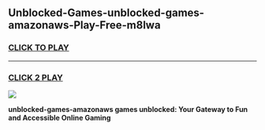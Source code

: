 
## Unblocked-Games-unblocked-games-amazonaws-Play-Free-m8lwa
<h3>
<a href="https://premium76.site?title=unblocked-games-amazonaws&ref=17A">CLICK TO PLAY</a></h3>
<hr>

<h3>
<a href="https://premium76.site?title=unblocked-games-amazonaws&ref=17A">CLICK 2 PLAY</a>
  
</h3>

<a href="https://premium76.site?title=unblocked-games-amazonaws&ref=17A"><img src="https://clearcache.store/games.png"></a>


**unblocked-games-amazonaws games unblocked: Your Gateway to Fun and Accessible Online Gaming**
